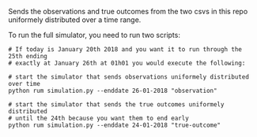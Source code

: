 Sends the observations and true outcomes from the two csvs in this repo 
uniformely distributed over a time range.

To run the full simulator, you need to run two scripts:

```
# If today is January 20th 2018 and you want it to run through the 25th ending
# exactly at January 26th at 01h01 you would execute the following:

# start the simulator that sends observations uniformely distributed over time
python rum simulation.py --enddate 26-01-2018 "observation"

# start the simulator that sends the true outcomes uniformely distributed
# until the 24th because you want them to end early
python rum simulation.py --enddate 24-01-2018 "true-outcome"
```